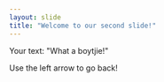 ```yaml
---
layout: slide
title: "Welcome to our second slide!"
---
```

Your text: "What a boytjie!"

Use the left arrow to go back!
